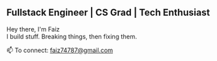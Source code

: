 <!--
**faiz877/faiz877** is a ✨ _special_ ✨ repository because its `README.md` (this file) appears on your GitHub profile.

Here are some ideas to get you started:

- 🔭 I’m currently working on ...
- 🌱 I’m currently learning ...
- 👯 I’m looking to collaborate on ...
- 🤔 I’m looking for help with ...
- 💬 Ask me about ...
- 📫 How to reach me: ...
- 😄 Pronouns: ...
- ⚡ Fun fact: ...
-->
## **Fullstack Engineer | CS Grad | Tech Enthusiast**

Hey there, I'm Faiz<br>
I build stuff. Breaking things, then fixing them.

📫 To connect: [faiz74787@gmail.com](mailto:faiz74787@gmail.com)

